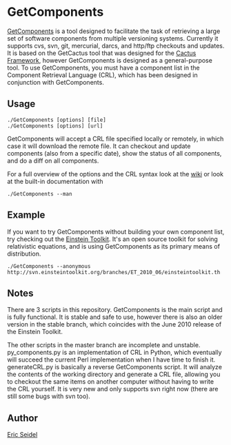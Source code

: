 GetComponents
=============
[GetComponents][] is a tool designed to facilitate the task of retrieving
a large set of software components from multiple versioning systems.
Currently it supports cvs, svn, git, mercurial, darcs, and http/ftp checkouts
and updates. It is based on the GetCactus tool that was designed for the
[Cactus Framework][cctk], however GetComponents is designed as a general-purpose
tool. To use GetComponents, you must have a component list in the Component
Retrieval Language (CRL), which has been designed in conjunction with
GetComponents.

Usage
-----
    ./GetComponents [options] [file]
    ./GetComponents [options] [url]

GetComponents will accept a CRL file specified locally or remotely, in which case
it will download the remote file. It can checkout and update components (also from a
specific date), show the status of all components, and do a diff on all components.

For a full overview of the options and the CRL syntax look at the [wiki][]
or look at the built-in documentation with

    ./GetComponents --man

Example
-------
If you want to try GetComponents without building your own component list, try
checking out the [Einstein Toolkit][et]. It's an open source toolkit for solving
relativistic equations, and is using GetComponents as its primary means of
distribution.

    ./GetComponents --anonymous http://svn.einsteintoolkit.org/branches/ET_2010_06/einsteintoolkit.th

Notes
-----
There are 3 scripts in this repository. GetComponents is the main script and
is fully functional. It is stable and safe to use, however there is also an
older version in the stable branch, which coincides with the June 2010 release
of the Einstein Toolkit. 

The other scripts in the master branch are incomplete
and unstable. py_components.py is an implementation of CRL in Python, which
eventually will succeed the current Perl implementation when I have time to
finish it. generateCRL.py is basically a reverse GetComponents script. It will
analyze the contents of the working directory and generate a CRL file, 
allowing you to checkout the same items on another computer without having
to write the CRL yourself. It is very new and only supports svn right now
(there are still some bugs with svn too).

Author
------
[Eric Seidel][eseidel]

[eseidel]:http://www.eseidel.org
[GetComponents]:http://www.eseidel.org/projects/GetComponents
[cctk]:http://www.cactuscode.org
[wiki]:http://github.com/gridaphobe/GetComponents/wiki
[et]:http://www.einsteintoolkit.org